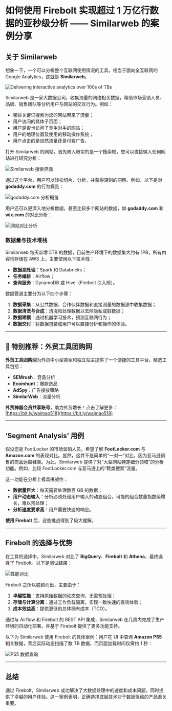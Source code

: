 # 如何使用 Firebolt 实现超过 1 万亿行数据的亚秒级分析 —— Similarweb 的案例分享

## 关于 Similarweb

想象一下，一个可以分析整个互联网使用情况的工具，相当于面向全互联网的 Google Analytics，这就是 **Similarweb**。

![Delivering interactive analytics over 100s of TBs](https://player.vimeo.com/video/647222413)

Similarweb 是一家大数据公司，收集海量的网络相关数据，帮助市场营销人员、品牌、销售团队等分析用户与网站的交互行为。例如：

- 哪些关键词搜索为您的网站带来了流量；
- 用户访问的具体子页面；
- 用户是否也访问了竞争对手的网站；
- 用户的地理位置及使用的移动操作系统；
- 用户点击的是自然流量还是付费广告。

打开 Similarweb 的网站，首先映入眼帘的是一个搜索框，您可以直接输入任何网站进行研究分析：

![Similarweb 搜索界面](https://cdn.prod.website-files.com/5f9964ab7f4720029f59e197/6248d49c6ae486479d67db26_yDbUboQdNG2mSOIQE3qry32zDrYHY5-nFhvIrzg1-fJLBnvh5h_km6WpUD6YCPqMrfy044ObcqXbCXDkI76MDkLImqa81p-33smGZiPGSEDN_jQs1rneppVZjatwdmNJyHqrdnoS.png)

通过这个平台，用户可以轻松切片、分析，并获得深刻的洞察。例如，以下是对 **godaddy.com** 的行为概览：

![godaddy.com 分析概览](https://cdn.prod.website-files.com/5f9964ab7f4720029f59e197/6248d49bbdb29ba15175b6d9_oBwueE0YzP7USzXpSTvxr5wviAmQLfIYU8hhW0-v4VpE_2neo7OgVWqGKOF7gymd_W60OJbZeUQ8scl58Dth0o3CTzQmg5znAI-bSVlX6CyKJHtFaSRWT3hNf8_LZfhEz2C8z7fV.png)

用户还可以更深入地分析数据，甚至比较多个网站的数据，如 **godaddy.com** 和 **wix.com** 的对比分析：

![网站对比分析](https://cdn.prod.website-files.com/5f9964ab7f4720029f59e197/6248d49b44720b2d9a07ae7c_d578RXrYzhs9vcxPW3umEkgaZZLIxcIsQcvoy3mhCjBbMlRD7naurQgPnlC4hTbeqOSPy7Y6AyZtY5vN4PnoPUSFncq8Vq9En4LjW0380xkKFUZXRm9fWYxt6z1i0mlavHXakRJb.png)

### 数据量与技术堆栈

Similarweb 每天新增 5TB 的数据，目前生产环境下的数据集大约有 1PB，所有内容均存储在 AWS 上，主要使用以下技术栈：

- **数据湖处理**：Spark 和 Databricks；
- **任务编排**：Airflow；
- **查询服务**：DynamoDB 或 Hive（Firebolt 引入前）。

数据管道主要分为以下四个步骤：

1. **数据采集**：从公共数据、合作伙伴数据和直接测量的数据源中收集数据；
2. **数据清洗与合成**：清洗和处理数据以去除隐私或脏数据；
3. **数据建模**：通过机器学习技术，预测互联网行为；
4. **数据交付**：将数据包装成用户可以直接分析和操作的体验。

---

## 🌟 特别推荐：外贸工具团购网

**外贸工具团购网**为外贸中小型卖家和独立站主提供了一个便捷的工具平台。精选工具包括：

- **SEMrush**：竞品分析
- **Ecomhunt**：爆款选品
- **AdSpy**：广告投放策略
- **SimilarWeb**：流量分析

**外贸神器会员共享账号**，助力外贸增长！点击了解更多：[https://bit.ly/waimao518](https://bit.ly/waimao518)

---

## ‘Segment Analysis’ 用例

假设您是 FootLocker 的市场营销人员，希望了解 **FootLocker.com** 与 **Amazon.com** 的表现对比。显然，这并不是简单的“一对一”对比，因为亚马逊销售的商品远超鞋类。为此，Similarweb 提供了对“大型网站特定细分领域”的分析功能。例如，比较 FootLocker.com 与亚马逊上的“鞋类搜索”流量。

这一功能在分析上极具挑战性：

- **数据量巨大**：每天需要处理数百 GB 的数据；
- **用户动态输入**：分析必须处理用户输入的动态组合，可能的组合数量指数级增长，难以预处理；
- **分析速度要求高**：用户需要快速的响应。

**使用 Firebolt** 后，这些挑战得到了极大缓解。

---

## Firebolt 的选择与优势

在工具的选择中，Similarweb 对比了 **BigQuery**、**Firebolt** 和 **Athena**，最终选择了 Firebolt。以下是测试结果：

![性能对比](https://cdn.prod.website-files.com/5f9964ab7f4720029f59e197/6764b780047162a513377c4c_62b8dab4f33a8c7b40ae2bea_Similarweb_case_study_benchmark_3way_tiny.png)

Firebolt 之所以脱颖而出，主要由于：

1. **卓越性能**：支持原始数据的动态查询，无需预处理；
2. **存储与计算分离**：通过工作负载隔离，实现一致快速的查询体验；
3. **成本效益高**：提供更低的总体拥有成本（TCO）。

通过与 Airflow 和 Firebolt 的 REST API 集成，Similarweb 在几周内完成了生产环境的自动化部署，并基于 Firebolt 提供了更多功能支持。

以下为 Similarweb 使用 Firebolt 的具体案例：用户在 UI 中查询 **Amazon PS5** 相关数据，背后实际动态扫描了数 TB 数据，而页面加载时间仅需约 1 秒：

![PS5 数据查询](https://cdn.prod.website-files.com/5f9964ab7f4720029f59e197/6248d49c2e2fd969c8172d52_TrkVwtDPpQTrO5TJ__W21jtrqHZI1_GqrGxDzz1TpEOlz-CWKB4WP2shjcYSA-te-q_6DbLYPqdCGop337rM4hRBt2XAdqT8HdXVL5gfDjVvt1h5MdcEil7b3SclPvQ9WFo27Ya3.png)

---

## 总结

通过 Firebolt，Similarweb 成功解决了大数据处理中的速度和成本问题，同时提供了卓越的用户体验。这一案例表明，正确选择底层技术对于数据驱动的产品至关重要。
